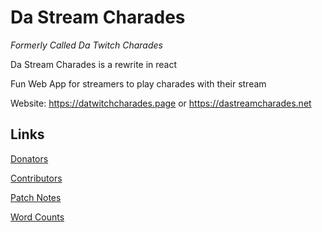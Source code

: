 # Da Stream Charades

_Formerly Called Da Twitch Charades_

Da Stream Charades is a rewrite in react

Fun Web App for streamers to play charades with their stream

Website: https://datwitchcharades.page or https://dastreamcharades.net

## Links

[Donators](https://github.com/lejara/Da-Stream-Charades/wiki/Donators)

[Contributors](https://github.com/lejara/Da-Stream-Charades/wiki/Contributors)

[Patch Notes](https://github.com/lejara/Da-Stream-Charades/wiki/Patch-Notes)

[Word Counts](https://github.com/lejara/Da-Stream-Charades/wiki/Word-Counts)
